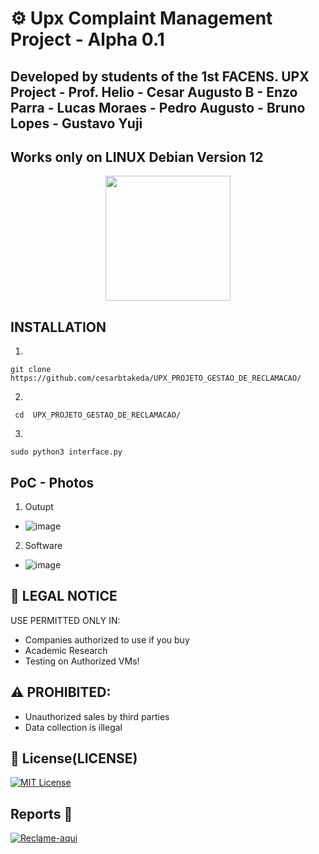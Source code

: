 # ⚙️ Upx Complaint Management Project - Alpha 0.1

## Developed by students of the 1st FACENS. UPX Project - Prof. Helio - Cesar Augusto B - Enzo Parra - Lucas Moraes - Pedro Augusto - Bruno Lopes - Gustavo Yuji
## Works only on LINUX Debian Version 12
<p align='center'>
<img src="" width=200 alt=""/></p>

##  INSTALLATION
1.
```
git clone https://github.com/cesarbtakeda/UPX_PROJETO_GESTAO_DE_RECLAMACAO/

```

2.

```
 cd  UPX_PROJETO_GESTAO_DE_RECLAMACAO/

```

3. 

```
sudo python3 interface.py

```

## PoC - Photos

1. Outupt
- ![image](https://github.com/user-attachments/assets/ea189624-d8a0-4e8d-bb40-4ccc586f14ae)

2. Software
- ![image](https://github.com/user-attachments/assets/c87de775-8b29-4deb-9925-9c49adc70ec3)


## 🔐 LEGAL NOTICE
USE PERMITTED ONLY IN:
- Companies authorized to use if you buy
- Academic Research
- Testing on Authorized VMs!
  
## ⚠️ PROHIBITED:
- Unauthorized sales by third parties
- Data collection is illegal


## 📜 License(LICENSE)
[![MIT License](https://img.shields.io/badge/License-MIT-red.svg)](https://github.com/cesarbtakeda/UPX_PROJETO_GESTAO_DE_RECLAMACAO/blob/main/LICENSE)


##  Reports 📱
[![Reclame-aqui](https://img.shields.io/badge/complain-_here-red)](https://github.com/cesarbtakeda/UPX_PROJETO_GESTAO_DE_RECLAMACAO/issues)  
